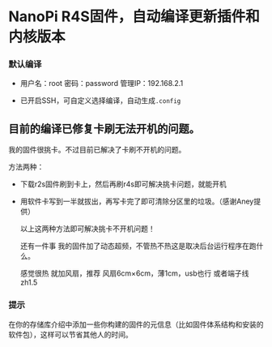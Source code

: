 # NanoPi R4S固件，自动编译更新插件和内核版本

### 默认编译

- 用户名：root 密码：password 管理IP：192.168.2.1

- 已开启SSH，可自定义选择编译，自动生成`.config`

## 目前的编译已修复卡刷无法开机的问题。

我的固件很挑卡。不过目前已解决了卡刷不开机的问题。

方法两种：

- 下载r2s固件刷到卡上，然后再刷r4s即可解决挑卡问题，就能开机

- 用软件卡写到一半就拔出，再写卡完了即可清除分区里的垃圾。（感谢Aney提供）

     以上这两种方法即可解决挑卡不开机问题！

     还有一件事 我的固件加了动态超频，不管热不热这是取决后台运行程序在跑什么。
 
     感觉很热  就加风扇，推荐 风扇6cm×6cm，薄1cm，usb也行 或者端子线zh1.5

### 提示

在你的存储库介绍中添加一些你构建的固件的元信息（比如固件体系结构和安装的软件包），这样可以节省其他人的时间。

